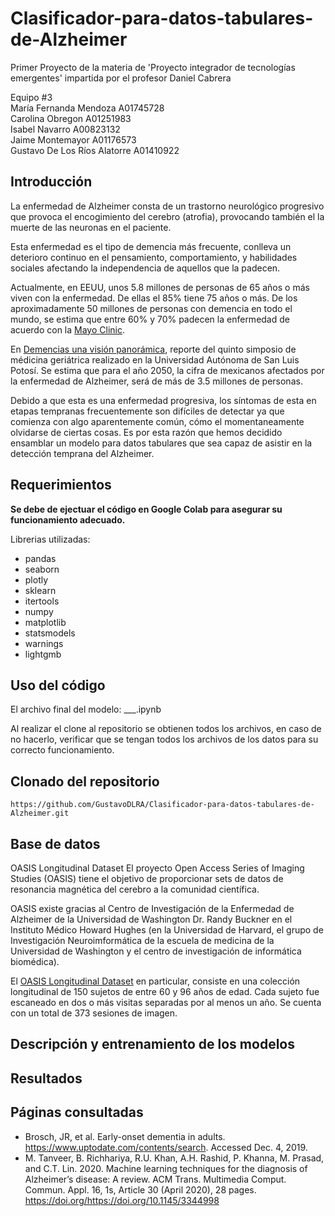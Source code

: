 # Clasificador-para-datos-tabulares-de-Alzheimer
Primer Proyecto de la materia de 'Proyecto integrador de tecnologías emergentes' impartida por el profesor Daniel Cabrera  

Equipo #3  
María Fernanda Mendoza A01745728  
Carolina Obregon A01251983  
Isabel Navarro A00823132  
Jaime Montemayor A01176573  
Gustavo De Los Ríos Alatorre A01410922  

## Introducción
La enfermedad de Alzheimer consta de un trastorno neurológico progresivo que provoca el encogimiento del cerebro (atrofia), provocando también el la muerte de las neuronas en el paciente.

Esta enfermedad es el tipo de demencia más frecuente, conlleva un deterioro continuo en el pensamiento, comportamiento, y habilidades sociales afectando la independencia de aquellos que la padecen.

Actualmente, en EEUU, unos 5.8 millones de personas de 65 años o más viven con la enfermedad. De ellas el 85% tiene 75 años o más. De los aproximadamente 50 millones de personas con demencia en todo el mundo, se estima que entre 60% y 70% padecen la enfermedad de acuerdo con la [Mayo Clinic](https://www.mayoclinic.org/es-es/diseases-conditions/alzheimers-disease/symptoms-causes/syc-20350447).

En [Demencias una visión panorámica](http://www.geriatria.salud.gob.mx/descargas/publicaciones/Demencia.pdf), reporte del quinto simposio de médicina geriátrica realizado en la Universidad Autónoma de San Luis Potosí. Se estima que para el año 2050, la cifra de mexicanos afectados por la enfermedad de Alzheimer, será de más de 3.5 millones de personas.

Debido a que esta es una enfermedad progresiva, los síntomas de esta en etapas tempranas frecuentemente son difíciles de detectar ya que comienza con algo aparentemente común, cómo el momentaneamente olvidarse de ciertas cosas. Es por esta razón que hemos decidido ensamblar un modelo para datos tabulares que sea capaz de asistir en la detección temprana del Alzheimer.
## Requerimientos
**Se debe de ejectuar el código en Google Colab para asegurar su funcionamiento adecuado.**

Librerias utilizadas:
- pandas
- seaborn
- plotly
- sklearn
- itertools
- numpy
- matplotlib
- statsmodels
- warnings
- lightgmb

## Uso del código
El archivo final del modelo: ___.ipynb

Al realizar el clone al repositorio se obtienen todos los archivos, en caso de no hacerlo, verificar que se tengan todos los archivos de los datos para su correcto funcionamiento.

## Clonado del repositorio
```
https://github.com/GustavoDLRA/Clasificador-para-datos-tabulares-de-Alzheimer.git
```
## Base de datos
OASIS Longitudinal Dataset
El proyecto Open Access Series of Imaging Studies (OASIS) tiene el objetivo de proporcionar sets de datos de resonancia magnética del cerebro a la comunidad científica.

OASIS existe gracias al Centro de Investigación de la Enfermedad de Alzheimer de la Universidad de Washington Dr. Randy Buckner en el Instituto Médico Howard Hughes (en la Universidad de Harvard, el grupo de Investigación Neuroimformática de la escuela de medicina de la Universidad de Washington y el centro de investigación de informática biomédica).

El [OASIS Longitudinal Dataset](https://www.kaggle.com/jboysen/mri-and-alzheimers?select=oasis_longitudinal.csv) en particular, consiste en una colección longitudinal de 150 sujetos de entre 60 y 96 años de edad. Cada sujeto fue escaneado en dos o más visitas separadas por al menos un año. Se cuenta con un total de 373 sesiones de imagen.

## Descripción y entrenamiento de los modelos
## Resultados
## Páginas consultadas
- Brosch, JR, et al. Early-onset dementia in adults. https://www.uptodate.com/contents/search. Accessed Dec. 4, 2019.
- M. Tanveer, B. Richhariya, R.U. Khan, A.H. Rashid, P. Khanna, M. Prasad, and C.T. Lin. 2020. Machine learning techniques for the diagnosis of Alzheimer’s disease: A review. ACM Trans. Multimedia Comput. Commun. Appl. 16, 1s, Article 30 (April 2020), 28 pages. https://doi.org/https://doi.org/10.1145/3344998
